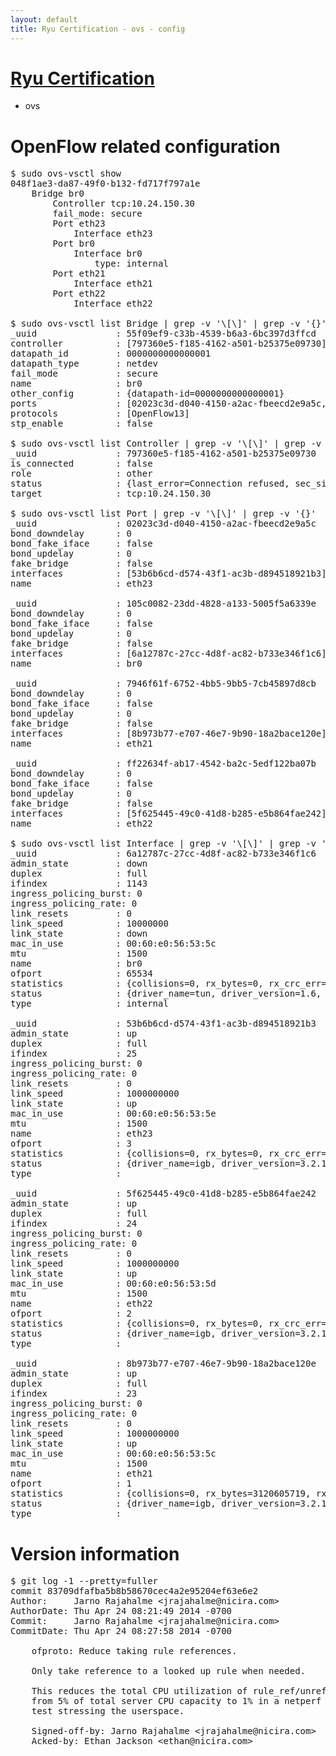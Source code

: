 ```yaml
---
layout: default
title: Ryu Certification - ovs - config
---
```

# [Ryu Certification](http://osrg.github.io/ryu/certification.html)
* ovs 

# OpenFlow related configuration
<pre>
$ sudo ovs-vsctl show
048f1ae3-da87-49f0-b132-fd717f797a1e
    Bridge br0
        Controller tcp:10.24.150.30
        fail_mode: secure
        Port eth23
            Interface eth23
        Port br0
            Interface br0
                type: internal
        Port eth21
            Interface eth21
        Port eth22
            Interface eth22

$ sudo ovs-vsctl list Bridge | grep -v '\[\]' | grep -v '{}'
_uuid               : 55f09ef9-c33b-4539-b6a3-6bc397d3ffcd
controller          : [797360e5-f185-4162-a501-b25375e09730]
datapath_id         : 0000000000000001
datapath_type       : netdev
fail_mode           : secure
name                : br0
other_config        : {datapath-id=0000000000000001}
ports               : [02023c3d-d040-4150-a2ac-fbeecd2e9a5c, 105c0082-23dd-4828-a133-5005f5a6339e, 7946f61f-6752-4bb5-9bb5-7cb45897d8cb, ff22634f-ab17-4542-ba2c-5edf122ba07b]
protocols           : [OpenFlow13]
stp_enable          : false

$ sudo ovs-vsctl list Controller | grep -v '\[\]' | grep -v '{}'
_uuid               : 797360e5-f185-4162-a501-b25375e09730
is_connected        : false
role                : other
status              : {last_error=Connection refused, sec_since_connect=566, sec_since_disconnect=0, state=BACKOFF}
target              : tcp:10.24.150.30

$ sudo ovs-vsctl list Port | grep -v '\[\]' | grep -v '{}'
_uuid               : 02023c3d-d040-4150-a2ac-fbeecd2e9a5c
bond_downdelay      : 0
bond_fake_iface     : false
bond_updelay        : 0
fake_bridge         : false
interfaces          : [53b6b6cd-d574-43f1-ac3b-d894518921b3]
name                : eth23

_uuid               : 105c0082-23dd-4828-a133-5005f5a6339e
bond_downdelay      : 0
bond_fake_iface     : false
bond_updelay        : 0
fake_bridge         : false
interfaces          : [6a12787c-27cc-4d8f-ac82-b733e346f1c6]
name                : br0

_uuid               : 7946f61f-6752-4bb5-9bb5-7cb45897d8cb
bond_downdelay      : 0
bond_fake_iface     : false
bond_updelay        : 0
fake_bridge         : false
interfaces          : [8b973b77-e707-46e7-9b90-18a2bace120e]
name                : eth21

_uuid               : ff22634f-ab17-4542-ba2c-5edf122ba07b
bond_downdelay      : 0
bond_fake_iface     : false
bond_updelay        : 0
fake_bridge         : false
interfaces          : [5f625445-49c0-41d8-b285-e5b864fae242]
name                : eth22

$ sudo ovs-vsctl list Interface | grep -v '\[\]' | grep -v '{}'
_uuid               : 6a12787c-27cc-4d8f-ac82-b733e346f1c6
admin_state         : down
duplex              : full
ifindex             : 1143
ingress_policing_burst: 0
ingress_policing_rate: 0
link_resets         : 0
link_speed          : 10000000
link_state          : down
mac_in_use          : 00:60:e0:56:53:5c
mtu                 : 1500
name                : br0
ofport              : 65534
statistics          : {collisions=0, rx_bytes=0, rx_crc_err=0, rx_dropped=0, rx_errors=0, rx_frame_err=0, rx_over_err=0, rx_packets=0, tx_bytes=0, tx_dropped=0, tx_errors=0, tx_packets=0}
status              : {driver_name=tun, driver_version=1.6, firmware_version=N/A}
type                : internal

_uuid               : 53b6b6cd-d574-43f1-ac3b-d894518921b3
admin_state         : up
duplex              : full
ifindex             : 25
ingress_policing_burst: 0
ingress_policing_rate: 0
link_resets         : 0
link_speed          : 1000000000
link_state          : up
mac_in_use          : 00:60:e0:56:53:5e
mtu                 : 1500
name                : eth23
ofport              : 3
statistics          : {collisions=0, rx_bytes=0, rx_crc_err=0, rx_dropped=0, rx_errors=0, rx_frame_err=0, rx_over_err=0, rx_packets=0, tx_bytes=1601190000, tx_dropped=0, tx_errors=0, tx_packets=1067460}
status              : {driver_name=igb, driver_version=3.2.10-k, firmware_version=2.10-9}
type                : 

_uuid               : 5f625445-49c0-41d8-b285-e5b864fae242
admin_state         : up
duplex              : full
ifindex             : 24
ingress_policing_burst: 0
ingress_policing_rate: 0
link_resets         : 0
link_speed          : 1000000000
link_state          : up
mac_in_use          : 00:60:e0:56:53:5d
mtu                 : 1500
name                : eth22
ofport              : 2
statistics          : {collisions=0, rx_bytes=0, rx_crc_err=0, rx_dropped=0, rx_errors=0, rx_frame_err=0, rx_over_err=0, rx_packets=0, tx_bytes=1861914926, tx_dropped=0, tx_errors=0, tx_packets=1248225}
status              : {driver_name=igb, driver_version=3.2.10-k, firmware_version=2.10-9}
type                : 

_uuid               : 8b973b77-e707-46e7-9b90-18a2bace120e
admin_state         : up
duplex              : full
ifindex             : 23
ingress_policing_burst: 0
ingress_policing_rate: 0
link_resets         : 0
link_speed          : 1000000000
link_state          : up
mac_in_use          : 00:60:e0:56:53:5c
mtu                 : 1500
name                : eth21
ofport              : 1
statistics          : {collisions=0, rx_bytes=3120605719, rx_crc_err=0, rx_dropped=0, rx_errors=0, rx_frame_err=0, rx_over_err=0, rx_packets=2097655, tx_bytes=0, tx_dropped=0, tx_errors=0, tx_packets=0}
status              : {driver_name=igb, driver_version=3.2.10-k, firmware_version=2.10-9}
type                : 
</pre>

# Version information
<pre>
$ git log -1 --pretty=fuller
commit 83709dfafba5b8b58670cec4a2e95204ef63e6e2
Author:     Jarno Rajahalme &lt;jrajahalme@nicira.com&gt;
AuthorDate: Thu Apr 24 08:21:49 2014 -0700
Commit:     Jarno Rajahalme &lt;jrajahalme@nicira.com&gt;
CommitDate: Thu Apr 24 08:27:58 2014 -0700

    ofproto: Reduce taking rule references.
    
    Only take reference to a looked up rule when needed.
    
    This reduces the total CPU utilization of rule_ref/unref calls by 80%,
    from 5% of total server CPU capacity to 1% in a netperf TCP_CRR
    test stressing the userspace.
    
    Signed-off-by: Jarno Rajahalme &lt;jrajahalme@nicira.com&gt;
    Acked-by: Ethan Jackson &lt;ethan@nicira.com&gt;
</pre>

